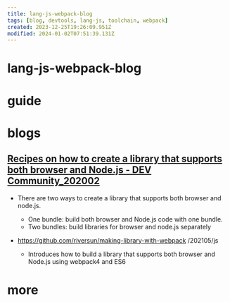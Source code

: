 ```yaml
---
title: lang-js-webpack-blog
tags: [blog, devtools, lang-js, toolchain, webpack]
created: 2023-12-25T19:26:09.951Z
modified: 2024-01-02T07:51:39.131Z
---
```


# lang-js-webpack-blog

# guide

# blogs

## [Recipes on how to create a library that supports both browser and Node.js - DEV Community_202002](https://dev.to/riversun/recipes-on-how-to-create-a-library-that-supports-both-browser-and-node-js-201m)

- There are two ways to create a library that supports both browser and node.js.
  - One bundle: build both browser and Node.js code with one bundle.
  - Two bundles: build libraries for browser and node.js separately

- https://github.com/riversun/making-library-with-webpack /202105/js
  - Introduces how to build a library that supports both browser and Node.js using webpack4 and ES6
# more
